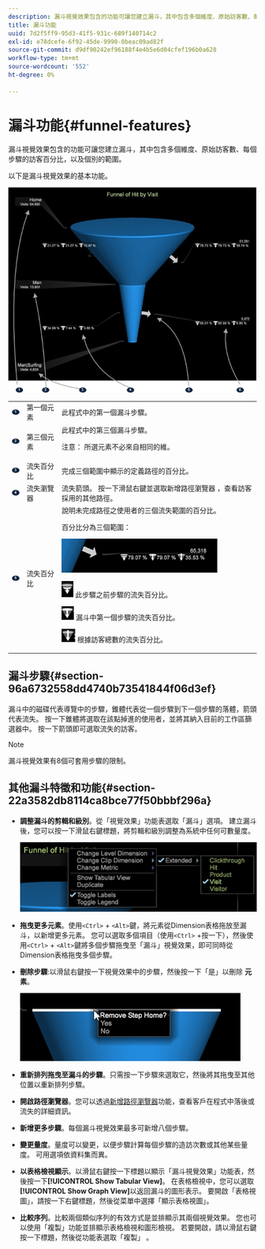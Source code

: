 ```yaml
---
description: 漏斗視覺效果包含的功能可讓您建立漏斗，其中包含多個維度、原始訪客數、每個步驟的訪客百分比，以及個別的範圍。
title: 漏斗功能
uuid: 7d2f5ff9-95d3-41f5-931c-689f140714c2
exl-id: e78dcefe-6f92-45de-9990-0beac09ad82f
source-git-commit: d9df90242ef96188f4e4b5e6d04cfef196b0a628
workflow-type: tm+mt
source-wordcount: '552'
ht-degree: 0%

---
```


# 漏斗功能{#funnel-features}

漏斗視覺效果包含的功能可讓您建立漏斗，其中包含多個維度、原始訪客數、每個步驟的訪客百分比，以及個別的範圍。

以下是漏斗視覺效果的基本功能。

![](assets/funnel_visualization_capture.png)

<table id="table_49A08740CEE74D64B6F9C37CD91F1AE5"> 
 <tbody> 
  <tr> 
   <td colname="col01"> <img id="image_0C1701833FE049708CE38ADEB5EC7EEF" src="assets/funnel_visualization_capture_1.png" /> </td> 
   <td colname="col1"> 第一個元素 </td> 
   <td colname="col2"> 此程式中的第一個漏斗步驟。 </td> 
  </tr> 
  <tr> 
   <td colname="col01"> <img id="image_EF8AF94D833B4A249959B76F8FAF2318" src="assets/funnel_visualization_capture_2.png" /> </td> 
   <td colname="col1"> 第三個元素 </td> 
   <td colname="col2">此程式中的第三個漏斗步驟。 <p><p>注意： 所選元素不必來自相同的維。 </p></p></td> 
  </tr> 
  <tr> 
   <td colname="col01"> <img id="image_F3C5130B52234FAC9DEB50279F94FF90" src="assets/funnel_visualization_capture_3.png" /> </td> 
   <td colname="col1"> 流失百分比 </td> 
   <td colname="col2"> 完成三個範圍中顯示的定義路徑的百分比。 </td> 
  </tr> 
  <tr> 
   <td colname="col01"> <img id="image_3F030396CEB14528980F5B965113BD36" src="assets/funnel_visualization_capture_4.png" /> </td> 
   <td colname="col1"> 流失瀏覽器 </td> 
   <td colname="col2">流失箭頭。 按一下滑鼠右鍵並選取<span class="uicontrol">新增路徑瀏覽器</span> ，查看訪客採用的其他路徑。 </td> 
  </tr> 
  <tr> 
   <td colname="col01"> <img id="image_0DA7567BDBDF4BEF9CA840D2F88A414E" src="assets/funnel_visualization_capture_5.png" /> </td> 
   <td colname="col1"> 流失百分比 </td> 
   <td colname="col2">說明未完成路徑之使用者的三個流失範圍的百分比。 <p>百分比分為三個範圍： </p><p><img id="image_B85C46DDF12C41D5BF213D5F9DC04967" placement="break" src="assets/funnel_path_browser_5.png" /></p><p><img id="image_BC37007D7B4B425C8F87905CE68F0114" src="assets/funnel_path_browser_6.png" /> 此步驟之前步驟的流失百分比。 </p><p><img id="image_B10866B083424360AFF1B19E836A94CF" src="assets/funnel_path_browser_7.png" /> 漏斗中第一個步驟的流失百分比。 </p><p><img id="image_19B9AE916B584E18A82F5D5E10674414" src="assets/funnel_path_browser_8.png" /> 根據訪客總數的流失百分比。 </p></td> 
  </tr> 
 </tbody> 
</table>

## 漏斗步驟{#section-96a6732558dd4740b73541844f06d3ef}

漏斗中的磁碟代表導覽中的步驟，錐體代表從一個步驟到下一個步驟的落體，箭頭代表流失。 按一下錐體將選取在該點掉進的使用者，並將其納入目前的工作區篩選器中。 按一下箭頭即可選取流失的訪客。

>[!NOTE]
>
>漏斗視覺效果有8個可套用步驟的限制。

## 其他漏斗特徵和功能{#section-22a3582db8114ca8bce77f50bbbf296a}

* **調整漏斗的剪輯和級別**。從「視覺效果」功能表選取「漏斗」選項。 建立漏斗後，您可以按一下滑鼠右鍵標題，將剪輯和級別調整為系統中任何可數量度。

   ![](assets/funnel_path_browser_9.png)

* **拖曳更多元素**。使用`<Ctrl>` + `<Alt>`鍵，將元素從Dimension表格拖放至漏斗，以新增更多元素。 您可以選取多個項目（使用`<Ctrl>` +按一下），然後使用`<Ctrl>` + `<Alt>`鍵將多個步驟拖曳至「漏斗」視覺效果，即可同時從Dimension表格拖曳多個步驟。
* **刪除步驟**:以滑鼠右鍵按一下視覺效果中的步驟，然後按一下「是」以刪除 **元素**。

   ![](assets/funnel_path_browser_4.png)

* **重新排列拖曳至漏斗的步驟**。只需按一下步驟來選取它，然後將其拖曳至其他位置以重新排列步驟。
* **開啟路徑瀏覽器**。您可以透過[新增路徑瀏覽器](../../../../home/c-get-started/c-analysis-vis/c-funnel-visualization/c-path-browser-funnel.md#concept-b0cedf7a28ae422696ded1258c9a4119)功能，查看客戶在程式中落後或流失的詳細資訊。

* **新增更多步驟**。每個漏斗視覺效果最多可新增八個步驟。
* **變更量度**。量度可以變更，以便步驟計算每個步驟的造訪次數或其他某些量度。 可用選項依資料集而異。
* **以表格檢視顯示**。以滑鼠右鍵按一下標題以顯示「漏斗視覺效果」功能表，然後按一下&#x200B;**[!UICONTROL Show Tabular View]**。 在表格檢視中，您可以選取&#x200B;**[!UICONTROL Show Graph View]**&#x200B;以返回漏斗的圖形表示。 要開啟「表格視圖」，請按一下右鍵標題，然後從菜單中選擇「顯示表格視圖」。

* **比較序列**。比較兩個類似序列的有效方式是並排顯示其兩個視覺效果。 您也可以使用「複製」功能並排顯示表格檢視和圖形檢視。 若要開啟，請以滑鼠右鍵按一下標題，然後從功能表選取「複製」 。
